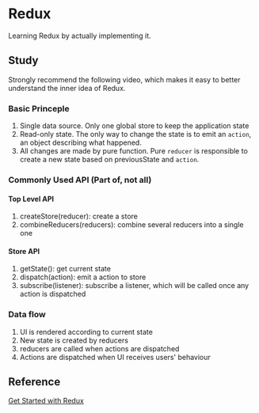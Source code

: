 # Redux
Learning Redux by actually implementing it.

## Study

Strongly recommend the following video, which makes it easy to better understand the inner idea of Redux.

### Basic Princeple
1. Single data source. Only one global store to keep the application state
2. Read-only state. The only way to change the state is to emit an `action`, an object describing what happened.
3. All changes are made by pure function. Pure `reducer` is responsible to create a new state based on previousState and `action`.

### Commonly Used API (Part of, not all)

#### Top Level API
1. createStore(reducer): create a store 
2. combineReducers(reducers): combine several reducers into a single one

#### Store API
1. getState(): get current state
2. dispatch(action): emit a action to store
3. subscribe(listener): subscribe a listener, which will be called once any action is dispatched

### Data flow
1. UI is rendered according to current state
2. New state is created by reducers
3. reducers are called when actions are dispatched
4. Actions are dispatched when UI receives users' behaviour

## Reference

[Get Started with Redux](https://www.bilibili.com/video/av7643390)

